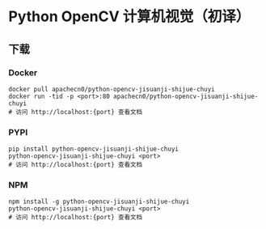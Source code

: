 # Python OpenCV 计算机视觉（初译）

## 下载

### Docker

```
docker pull apachecn0/python-opencv-jisuanji-shijue-chuyi
docker run -tid -p <port>:80 apachecn0/python-opencv-jisuanji-shijue-chuyi
# 访问 http://localhost:{port} 查看文档
```

### PYPI

```
pip install python-opencv-jisuanji-shijue-chuyi
python-opencv-jisuanji-shijue-chuyi <port>
# 访问 http://localhost:{port} 查看文档
```

### NPM

```
npm install -g python-opencv-jisuanji-shijue-chuyi
python-opencv-jisuanji-shijue-chuyi <port>
# 访问 http://localhost:{port} 查看文档
```